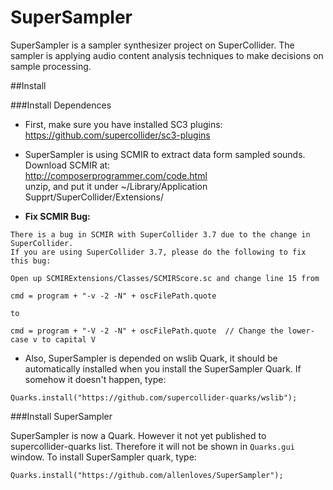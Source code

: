 # SuperSampler
SuperSampler is a sampler synthesizer project on SuperCollider.  The sampler is applying audio content analysis techniques to make decisions on sample processing.


##Install

###Install Dependences

* First, make sure you have installed SC3 plugins:  
https://github.com/supercollider/sc3-plugins

* SuperSampler is using SCMIR to extract data form sampled sounds.  Download SCMIR at:  
http://composerprogrammer.com/code.html  
unzip, and put it under ~/Library/Application Supprt/SuperCollider/Extensions/

* **Fix SCMIR Bug:** 
```
There is a bug in SCMIR with SuperCollider 3.7 due to the change in SuperCollider.
If you are using SuperCollider 3.7, please do the following to fix this bug: 

Open up SCMIRExtensions/Classes/SCMIRScore.sc and change line 15 from

cmd = program + "-v -2 -N" + oscFilePath.quote

to

cmd = program + "-V -2 -N" + oscFilePath.quote  // Change the lower-case v to capital V
```

* Also, SuperSampler is depended on wslib Quark, it should be automatically installed when you install the SuperSampler Quark.  If somehow it doesn't happen, type:  
```supercollider
Quarks.install("https://github.com/supercollider-quarks/wslib");
```

###Install SuperSampler


SuperSampler is now a Quark.  However it not yet published to supercollider-quarks list.   Therefore it will not be shown in ```Quarks.gui``` window. To install SuperSampler quark, type:  
```supercollider
Quarks.install("https://github.com/allenloves/SuperSampler");
```


